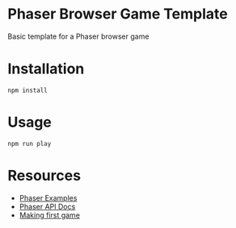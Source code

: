Phaser Browser Game Template
===

Basic template for a Phaser browser game

# Installation
    npm install

# Usage
    npm run play

# Resources
* [Phaser Examples](http://phaser.io/examples)
* [Phaser API Docs](http://phaser.io/docs/2.6.2/index)
* [Making first game](http://phaser.io/tutorials/making-your-first-phaser-game)
